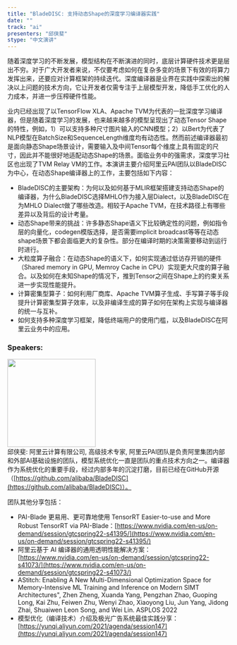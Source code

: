 ```yaml
---
title: "BladeDISC: 支持动态Shape的深度学习编译器实践"
date: "" 
track: "ai"
presenters: "邱侠斐"
stype: "中文演讲"
---
```

随着深度学习的不断发展，模型结构在不断演进的同时，底层计算硬件技术更是层出不穷。对于广大开发者来说，不仅要考虑如何在复杂多变的场景下有效的将算力发挥出来，还要应对计算框架的持续迭代。深度编译器是业界在实践中探索出的解决以上问题的技术方向，它让开发者仅需专注于上层模型开发，降低手工优化的人力成本，并进一步压榨硬件性能。

业内已经出现了以TensorFlow XLA、Apache TVM为代表的一批深度学习编译器，但是随着深度学习的发展，也来越来越多的模型呈现出了动态Tensor Shape的特性，例如，1）可以支持多种尺寸图片输入的CNN模型；2）以Bert为代表了NLP模型在BatchSize和SequenceLength维度均有动态性。然而前述编译器最初是面向静态Shape场景设计，需要输入及中间Tensor每个维度上具有固定的尺寸，因此并不能很好地适配动态Shape的场景。面临业务中的强需求，深度学习社区也出现了TVM Relay VM的工作。本演讲主要介绍阿里云PAI团队以BladeDISC为中心，在动态Shape编译器上的工作，主要包括如下内容：

- BladeDISC的主要架构：为何以及如何基于MLIR框架搭建支持动态Shape的编译器，为什么BladeDISC选择MHLO作为接入层Dialect，以及BladeDISC在为MHLO Dialect做了哪些改造。相较于Apache TVM，在技术路径上有哪些差异以及背后的设计考量。
- 动态Shape带来的挑战：许多静态Shape语义下比较确定性的问题，例如指令层的向量化，codegen模版选择，是否需要implicit broadcast等等在动态shape场景下都会面临更大的复杂性。部分在编译时期的决策需要移动到运行时进行。
- 大粒度算子融合：在动态Shape的语义下，如何实现通过低访存开销的硬件（Shared memory in GPU, Memroy Cache in CPU）实现更大尺度的算子融合。以及如何在未知Shape的情况下，推到Tensor之间在Shape上的约束关系进一步实现性能提升。
- 计算密集型算子：如何利用厂商库、Apache TVM算子生成、手写算子等手段提升计算密集型算子效率，以及非编译生成的算子如何在架构上实现与编译器的统一与互补。
- 如何支持多种深度学习框架，降低终端用户的使用门槛，以及BladeDISC在阿里云业务中的应用。
 ### Speakers: 
 <img src="images/speaker/1066.png" width="200" /><br>邱侠斐: 阿里云计算有限公司, 高级技术专家, 阿里云PAI团队是负责阿里集团内部和外部AI基础设施的团队，模型系统优化一直是团队的重点技术方向之一。编译器作为系统优化的重要手段，经过内部多年的沉淀打磨，目前已经在GitHub开源（[https://github.com/alibaba/BladeDISC](https://github.com/alibaba/BladeDISC)）。

团队其他分享包括：

- PAI-Blade 更易用、更可靠地使用 TensorRT Easier-to-use and More Robust TensorRT via PAI-Blade：[https://www.nvidia.com/en-us/on-demand/session/gtcspring22-s41395/](https://www.nvidia.com/en-us/on-demand/session/gtcspring22-s41395/)
- 阿里云基于 AI 编译器的通用透明性能解决方案：[https://www.nvidia.com/en-us/on-demand/session/gtcspring22-s41073/](https://www.nvidia.com/en-us/on-demand/session/gtcspring22-s41073/)
- AStitch: Enabling A New Multi-Dimensional Optimization Space for Memory-Intensive ML Training and Inference on Modern SIMT Architectures", Zhen Zheng, Xuanda Yang, Pengzhan Zhao, Guoping Long, Kai Zhu, Feiwen Zhu, Wenyi Zhao, Xiaoyong Liu, Jun Yang, Jidong Zhai, Shuaiwen Leon Song, and Wei Lin. ASPLOS 2022
- 模型优化（编译技术）介绍及极光广告系统最佳实践分享：[https://yunqi.aliyun.com/2021/agenda/session147](https://yunqi.aliyun.com/2021/agenda/session147)
 